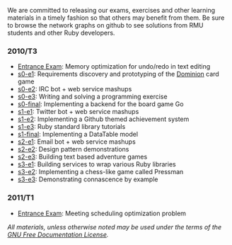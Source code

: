 We are committed to releasing our exams, exercises and other learning materials in a timely fashion so that others may benefit from them.  Be sure to browse the network graphs on github to see solutions from RMU students and other Ruby developers.

### 2010/T3

* [Entrance Exam](https://github.com/rmu/rmu-entrance-exam-2010): Memory optimization for undo/redo in text editing
* [s0-e1](https://github.com/rmu/s0-e1): Requirements discovery and prototyping of the [Dominion](http://en.wikipedia.org/wiki/Dominion_%28card_game%29) card game
* [s0-e2](https://github.com/rmu/s0-e2): IRC bot + web service mashups
* [s0-e3](https://github.com/rmu/s0-e3): Writing and solving a programming exercise
* [s0-final](https://github.com/rmu/s0-final): Implementing a backend for the board game Go
* [s1-e1](https://github.com/rmu/s1-e1): Twitter bot + web service mashups
* [s1-e2](https://github.com/rmu/s1-e2): Implementing a Github themed achievement system
* [s1-e3](https://github.com/sandal/guides/wiki/_pages): Ruby standard library tutorials
* [s1-final](https://github.com/rmu/s1-final): Implementing a DataTable model
* [s2-e1](https://github.com/rmu/s2-e1): Email bot + web service mashups
* [s2-e2](https://github.com/rmu/s2-e2): Design pattern demonstrations
* [s2-e3](https://github.com/rmu/s2-e3): Building text based adventure games
* [s3-e1](https://github.com/rmu/s3-e1): Building services to wrap various Ruby libraries
* [s3-e2](https://github.com/rmu/s3-e2): Implementing a chess-like game called Pressman
* [s3-e3](https://github.com/rmu/s3-e3): Demonstrating connascence by example

### 2011/T1

* [Entrance Exam](https://github.com/rmu/rmu-entrance-exam-2011-t1): Meeting scheduling optimization problem


_All materials, unless otherwise noted may be used under the terms of the [GNU Free Documentation License](http://www.gnu.org/licenses/fdl.html)._